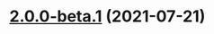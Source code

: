 # [2.0.0-beta.1](https://github.com/laomao800/vue-listview/compare/v1.5.0-4...v2.0.0-beta.1) (2021-07-21)



